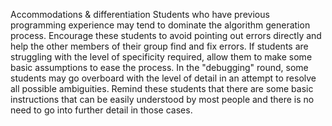 Accommodations & differentiation
Students who have previous programming experience may tend to dominate the algorithm generation process. Encourage these students to avoid pointing out errors directly and help the other members of their group find and fix errors.
If students are struggling with the level of specificity required, allow them to make some basic assumptions to ease the process.
In the "debugging" round, some students may go overboard with the level of detail in an attempt to resolve all possible ambiguities. Remind these students that there are some basic instructions that can be easily understood by most people and there is no need to go into further detail in those cases.




